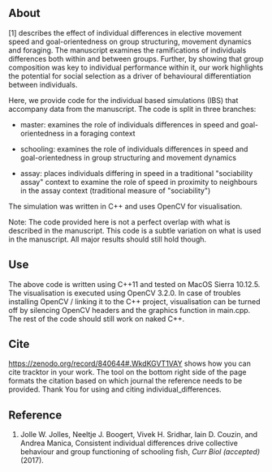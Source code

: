 About
------

[1] describes the effect of individual differences in elective movement speed and goal-orientedness on group structuring, 
movement dynamics and foraging. The manuscript examines the ramifications of individuals differences both within and between
groups. Further, by showing that group composition was key to individual performance within it, our work highlights the
potential for social selection as a driver of behavioural differentiation between individuals.

Here, we provide code for the individual based simulations (IBS) that accompany data from the manuscript. The code is split
in three branches:

* master: examines the role of individuals differences in speed and goal-orientedness in a foraging context

* schooling: examines the role of individuals differences in speed and goal-orientedness in group structuring and movement
dynamics

* assay: places individuals differing in speed in a traditional "sociability assay" context to examine the role of speed
in proximity to neighbours in the assay context (traditional measure of "sociability")

The simulation was written in C++ and uses OpenCV for visualisation.

Note: The code provided here is not a perfect overlap with what is described in the manuscript. This code is a subtle variation on what is used in the manuscript. All major results should still hold though.

Use
---

The above code is written using C++11 and tested on MacOS Sierra 10.12.5. The visualisation is executed using OpenCV 3.2.0. In case of troubles installing OpenCV / linking it to the C++ project, visualisation can be turned off by silencing OpenCV headers and the graphics function in main.cpp. The rest of the code should still work on naked C++.

Cite
----

https://zenodo.org/record/840644#.WkdKGVT1VAY shows how you can cite tracktor in your work. The tool on the bottom right side of the page formats the citation based on which journal the reference needs to be provided. Thank You for using and citing individual_differences.

Reference
---------

1. Jolle W. Jolles, Neeltje J. Boogert, Vivek H. Sridhar, Iain D. Couzin, and Andrea Manica, Consistent individual
differences drive collective behaviour and group functioning of schooling fish, _Curr Biol (accepted)_ (2017).
